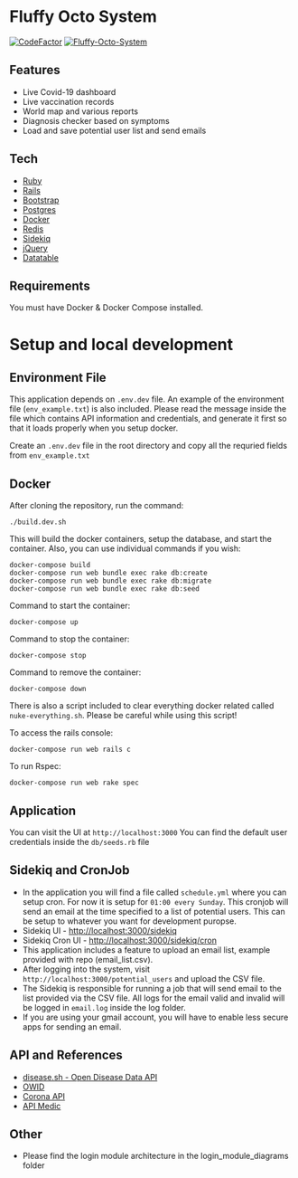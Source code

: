 # Fluffy Octo System

[![CodeFactor](https://www.codefactor.io/repository/github/arisal2/fluffy-octo-system/badge)](https://www.codefactor.io/repository/github/arisal2/fluffy-octo-system)
[![Fluffy-Octo-System](https://github.com/arisal2/fluffy-octo-system/actions/workflows/fluffy_octo_system.yml/badge.svg)](https://github.com/arisal2/fluffy-octo-system/actions/workflows/fluffy_octo_system.yml)

## Features

- Live Covid-19 dashboard
- Live vaccination records
- World map and various reports
- Diagnosis checker based on symptoms
- Load and save potential user list and send emails

## Tech

- [Ruby](https://www.ruby-lang.org/en/)
- [Rails](https://rubyonrails.org/)
- [Bootstrap](https://getbootstrap.com/)
- [Postgres](https://www.postgresql.org/)
- [Docker](https://www.docker.com/)
- [Redis](https://redis.io/)
- [Sidekiq](https://sidekiq.org/)
- [jQuery](https://jquery.com/)
- [Datatable](https://datatables.net/)

## Requirements

You must have Docker & Docker Compose installed.

# Setup and local development

## Environment File

This application depends on `.env.dev` file. An example of the environment file (`env_example.txt`) is also included. Please read the message inside the file which contains API information and credentials, and generate it first so that it loads properly when you setup docker.

Create an `.env.dev` file in the root directory and copy all the requried fields from `env_example.txt`

## Docker

After cloning the repository, run the command:

```
./build.dev.sh
```

This will build the docker containers, setup the database, and start the container.
Also, you can use individual commands if you wish:

```
docker-compose build
docker-compose run web bundle exec rake db:create
docker-compose run web bundle exec rake db:migrate
docker-compose run web bundle exec rake db:seed
```

Command to start the container:

```
docker-compose up
```

Command to stop the container:

```
docker-compose stop
```

Command to remove the container:

```
docker-compose down
```

There is also a script included to clear everything docker related called `nuke-everything.sh`. Please be careful while using this script!

To access the rails console:

```
docker-compose run web rails c
```

To run Rspec:

```
docker-compose run web rake spec
```

## Application

You can visit the UI at `http://localhost:3000`
You can find the default user credentials inside the `db/seeds.rb` file

## Sidekiq and CronJob

- In the application you will find a file called `schedule.yml` where you can setup cron. For now it is setup for `01:00 every Sunday`. This cronjob will send an email at the time specified to a list of potential users.  This can be setup to whatever you want for development puropse.
- Sidekiq UI - <http://localhost:3000/sidekiq>
- Sidekiq Cron UI - <http://localhost:3000/sidekiq/cron>
- This application includes a feature to upload an email list, example provided with repo (email_list.csv).
- After logging into the system, visit  `http://localhost:3000/potential_users` and upload the CSV file.
- The Sidekiq is responsible for running a job that will send email to the list provided via the CSV file. All logs for the email valid and invalid will be logged in `email.log` inside the log folder.
- If you are using your gmail account, you will have to enable less secure apps for sending an email.

## API and References

- [disease.sh - Open Disease Data API](https://disease.sh)
- [OWID](https://ourworldindata.org)
- [Corona API](https://corona-api.com)
- [API Medic](https://apimedic.com)

## Other

- Please find the login module architecture in the login_module_diagrams folder
